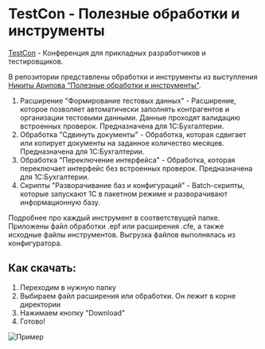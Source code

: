 # TestCon - Полезные обработки и инструменты

[TestCon](https://developer.1c.ru/applications/Console/testcon/) - Конференция для прикладных разработчиков и тестировщиков.

В репозитории представлены обработки и инструменты из выступления [Никиты Арипова "Полезные обработки и инструменты"](https://www.youtube.com/watch?v=SDeysQc0K9w).

1. Расширение "Формирование тестовых данных" - Расширение, которое позволяет автоматически заполнять контрагентов и организации тестовыми данными. Данные проходят валидацию встроенных проверок. Предназначена для 1С:Бухгалтерии.
2. Обработка "Сдвинуть документы" - Обработка, которая сдвигает или копирует документы на заданное количество месяцев. Предназначена для 1С:Бухгалтерии.
3. Обработка "Переключение интерфейса" - Обработка, которая переключает интерфейс без встроенных проверок. Предназначена для 1С:Бухгалтерии.
4. Скрипты "Разворачивание баз и конфигураций" - Batch-скрипты, которые запускают 1С в пакетном режиме и разворачивают информационную базу.

Подробнее про каждый инструмент в соответствущей папке. Приложены файл обработки .epf или расширения .cfe, а также исходные файлы инструментов. Выгрузка файлов выполнялась из конфигуратора.

## Как скачать:
1. Переходим в нужную папку
2. Выбираем файл расширения или обработки. Он лежит в корне директории
3. Нажимаем кнопку "Download"
4. Готово!

![Пример](img/DownloadTools.gif)
